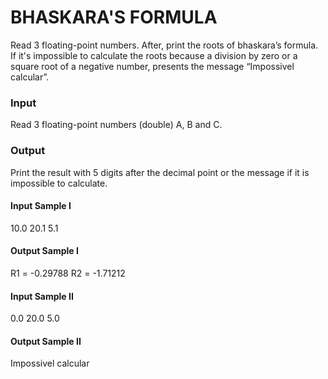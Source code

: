 # BHASKARA'S FORMULA
Read 3 floating-point numbers. After, print the roots of bhaskara’s formula. If it's impossible to calculate the roots because a division by zero or a square root of a negative number, presents the message “Impossivel calcular”.
### Input
Read 3 floating-point numbers (double) A, B and C.
### Output
Print the result with 5 digits after the decimal point or the message if it is impossible to calculate.
#### Input Sample I
10.0 20.1 5.1
#### Output Sample I
R1 = -0.29788
R2 = -1.71212
#### Input Sample II
0.0 20.0 5.0
#### Output Sample II
Impossivel calcular

